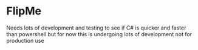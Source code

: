 # FlipMe

Needs lots of development and testing to see if C# is quicker and faster than powershell but for now this is undergoing lots of development not for production use
